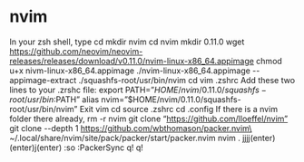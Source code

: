 # nvim
In your zsh shell, type cd
mkdir nvim
cd nvim
mkdir 0.11.0
wget https://github.com/neovim/neovim-releases/releases/download/v0.11.0/nvim-linux-x86_64.appimage
chmod u+x nivm-linux-x86_64.appimage
./nvim-linux-x86_64.appimage --appimage-extract
./squashfs-root/usr/bin/nvim
cd
vim .zshrc
Add these two lines to your .zrshc file:
export PATH=”$HOME/nvim/0.11.0/squashfs-root/usr/bin:$PATH”
alias nvim=”$HOME/nvim/0.11.0/squashfs-root/usr/bin/nvim”
Exit vim
cd
source .zshrc
cd .config
If there is a nvim folder there already, rm -r nvim
git clone “https://github.com/lloeffel/nvim”
git clone --depth 1 https://github.com/wbthomason/packer.nvim\
 ~/.local/share/nvim/site/pack/packer/start/packer.nvim
nvim .
jjjj(enter)(enter)j(enter)
:so
:PackerSync
q!
q!

